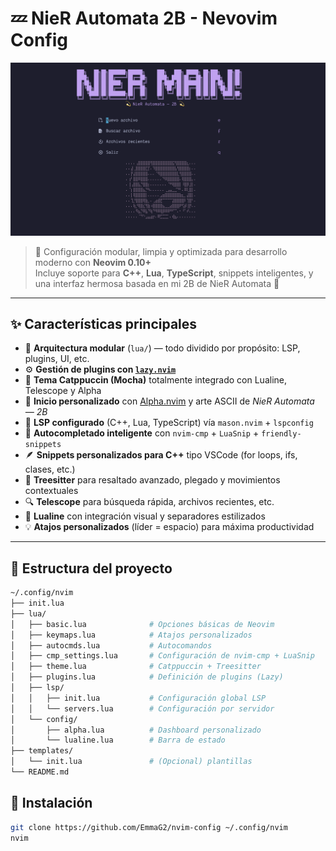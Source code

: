 # 💤 NieR Automata 2B - Nevovim Config
![Dashboard](screenshots/dashboard.png)

> 🚀 Configuración modular, limpia y optimizada para desarrollo moderno con **Neovim 0.10+**  
> Incluye soporte para **C++**, **Lua**, **TypeScript**, snippets inteligentes, y una interfaz hermosa basada en mi 2B de NieR Automata 💎  

---

## ✨ Características principales

- 🧩 **Arquitectura modular** (`lua/`) — todo dividido por propósito: LSP, plugins, UI, etc.  
- ⚙️ **Gestión de plugins con [`lazy.nvim`](https://github.com/folke/lazy.nvim)**  
- 🎨 **Tema Catppuccin (Mocha)** totalmente integrado con Lualine, Telescope y Alpha  
- 🔮 **Inicio personalizado** con [Alpha.nvim](https://github.com/goolord/alpha-nvim) y arte ASCII de *NieR Automata — 2B*  
- 🧠 **LSP configurado** (C++, Lua, TypeScript) vía `mason.nvim` + `lspconfig`  
- 💬 **Autocompletado inteligente** con `nvim-cmp` + `LuaSnip` + `friendly-snippets`  
- 🪶 **Snippets personalizados para C++** tipo VSCode (for loops, ifs, clases, etc.)  
- 🌳 **Treesitter** para resaltado avanzado, plegado y movimientos contextuales  
- 🔍 **Telescope** para búsqueda rápida, archivos recientes, etc.  
- 🧱 **Lualine** con integración visual y separadores estilizados  
- 💡 **Atajos personalizados** (líder = espacio) para máxima productividad  

---

## 🧩 Estructura del proyecto

```bash
~/.config/nvim
├── init.lua
├── lua/
│   ├── basic.lua              # Opciones básicas de Neovim
│   ├── keymaps.lua            # Atajos personalizados
│   ├── autocmds.lua           # Autocomandos
│   ├── cmp_settings.lua       # Configuración de nvim-cmp + LuaSnip
│   ├── theme.lua              # Catppuccin + Treesitter
│   ├── plugins.lua            # Definición de plugins (Lazy)
│   ├── lsp/
│   │   ├── init.lua           # Configuración global LSP
│   │   └── servers.lua        # Configuración por servidor
│   └── config/
│       ├── alpha.lua          # Dashboard personalizado
│       └── lualine.lua        # Barra de estado
├── templates/
│   └── init.lua               # (Opcional) plantillas
└── README.md
```

## 🚀 Instalación

```bash
git clone https://github.com/EmmaG2/nvim-config ~/.config/nvim
nvim
```
